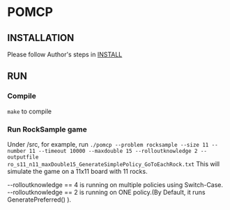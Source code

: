 # POMCP

## INSTALLATION

Please follow Author's steps in [INSTALL](https://github.com/OliverShao/POMCP/blob/main/INSTALL)


## RUN

### Compile
```make``` to compile

### Run RockSample game
Under /src, for example, run ```./pomcp --problem rocksample --size 11 --number 11 --timeout 10000 --maxdouble 15 --rolloutknowledge 2 --outputfile ro_s11_n11_maxDouble15_GenerateSimplePolicy_GoToEachRock.txt``` This will simulate the game on a 11x11 board with 11 rocks.

--rolloutknowledge == 4 is running on multiple policies using Switch-Case.
--rolloutknowledge == 2 is running on ONE policy.(By Default, it runs GeneratePreferred() ).
